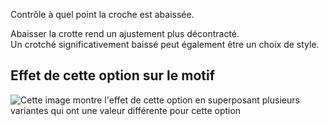 Contrôle à quel point la croche est abaissée.

Abaisser la crotte rend un ajustement plus décontracté.\
Un crotché significativement baissé peut également être un choix de style.

## Effet de cette option sur le motif

![Cette image montre l'effet de cette option en superposant plusieurs variantes qui ont une valeur différente pour cette option](paco\_crotchdrop\_sample.svg "Effet de cette option sur le motif")
